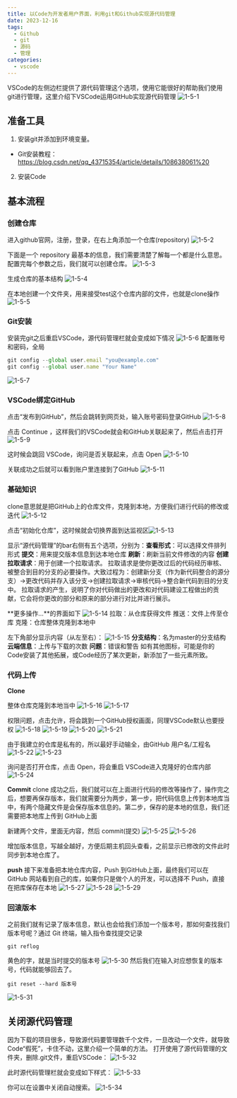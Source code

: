 ```yaml
---
title: 以Code为开发者用户界面，利用git和Github实现源代码管理
date: 2023-12-16
tags: 
  - Github
  - git
  - 源码
  - 管理
categories:
  - vscode
---
```



VSCode的左侧边栏提供了源代码管理这个选项，使用它能很好的帮助我们使用git进行管理，这里介绍下VSCode运用GitHub实现源代码管理
![1-5-1](../pictures/1-5/1-5-1.jpg)

## 准备工具

1. 安装git并添加到环境变量。

- Git安装教程：https://blog.csdn.net/qq_43715354/article/details/108638061%20

2. 安装Code

## 基本流程

### 创建仓库
进入github官网，注册，登录，在右上角添加一个仓库(repository)
![1-5-2](../pictures/1-5/1-5-2.jpg)

下面是一个 repository 最基本的信息，我们需要清楚了解每一个都是什么意思。配置完每个参数之后，我们就可以创建仓库。
![1-5-3](../pictures/1-5/1-5-3.png)

生成仓库的基本结构
![1-5-4](../pictures/1-5/1-5-4.jpg)

在本地创建一个文件夹，用来接受test这个仓库内部的文件，也就是clone操作
![1-5-5](../pictures/1-5/1-5-5.jpg)

### Git安装

安装完git之后重启VSCode，源代码管理栏就会变成如下情况
![1-5-6](../pictures/1-5/1-5-6.jpg)
配置账号和密码，全局

```js
git config --global user.email "you@example.com"
git config --global user.name "Your Name"
```

![1-5-7](../pictures/1-5/1-5-7.jpg)

### VSCode绑定GitHub

点击“发布到GitHub”，然后会跳转到网页处，输入账号密码登录GitHub
![1-5-8](../pictures/1-5/1-5-8.jpg)

点击 Continue ，这样我们的VSCode就会和GitHub关联起来了，然后点击打开
![1-5-9](../pictures/1-5/1-5-9.jpg)

这时候会跳回 VSCode，询问是否关联起来，点击 Open
![1-5-10](../pictures/1-5/1-5-10.jpg)

关联成功之后就可以看到账户里连接到了GitHub
![1-5-11](../pictures/1-5/1-5-11.jpg)

### 基础知识

clone意思就是把GitHub上的仓库文件，克隆到本地，方便我们进行代码的修改或迭代
![1-5-12](../pictures/1-5/1-5-12.jpg)

点击“初始化仓库”，这时候就会切换界面到达监视区![1-5-13](../pictures/1-5/1-5-13.png)

显示“源代码管理”的bar右侧有五个选项，分别为：**查看形式**：可以选择文件排列形式
**提交**：用来提交版本信息到达本地仓库
**刷新**：刷新当前文件修改的内容
**创建拉取请求**：用于创建一个拉取请求。
拉取请求是使你更改过后的代码经历审核、被整合到目的分支的必要操作。大致过程为：创建新分支（作为新代码整合的源分支）->更改代码并存入该分支->创建拉取请求->审核代码->整合新代码到目的分支中。
拉取请求的产生，说明了你对代码做出的更改和对代码建设工程做出的贡献，它会将你更改的部分和原来的部分进行对比并进行展示。

**更多操作...**的界面如下
![1-5-14](../pictures/1-5/1-5-14.jpg)
拉取：从仓库获得文件
推送：文件上传至仓库
克隆：仓库整体克隆到本地中

左下角部分显示内容（从左至右）：
![1-5-15](../pictures/1-5/1-5-15.jpg)
**分支结构**：名为master的分支结构
**云端信息**：上传与下载的次数
**问题**：错误和警告
如有其他图标，可能是你的Code安装了其他拓展，或Code经历了某次更新，新添加了一些元素所致。

### 代码上传

**Clone**

整体仓库克隆到本地当中
![1-5-16](../pictures/1-5/1-5-16.jpg)
![1-5-17](../pictures/1-5/1-5-17.jpg)

权限问题，点击允许，将会跳到一个GitHub授权画面，同理VSCode默认也要授权
![1-5-18](../pictures/1-5/1-5-18.png)
![1-5-19](../pictures/1-5/1-5-19.jpg)
![1-5-20](../pictures/1-5/1-5-20.jpg)
![1-5-21](../pictures/1-5/1-5-21.png)

由于我建立的仓库是私有的，所以最好手动输全，由GitHub 用户名/工程名
![1-5-22](../pictures/1-5/1-5-22.jpg)
![1-5-23](../pictures/1-5/1-5-23.jpg)

询问是否打开仓库，点击 Open，将会重启 VSCode进入克隆好的仓库内部
![1-5-24](../pictures/1-5/1-5-24.jpg)

**Commit**
clone 成功之后，我们就可以在上面进行代码的修改等操作了，操作完之后，想要再保存版本，我们就需要分为两步，第一步，把代码信息上传到本地库当中，有两个隐藏文件是会保存版本信息的。第二步，保存的是本地的信息，我们还需要把本地库上传到 GitHub上面

新建两个文件，里面无内容，然后 commit(提交)
![1-5-25](../pictures/1-5/1-5-25.jpg)
![1-5-26](../pictures/1-5/1-5-26.jpg)

增加版本信息，写越全越好，方便后期主机回头查看，之前显示已修改的文件此时同步到本地仓库了。

**push**
接下来准备把本地仓库内容，Push 到GitHub上面，最终我们可以在 GitHub 网站看到自己的库，如果你只是做个人的开发，可以选择不 Push，直接在把库保存在本地
![1-5-27](../pictures/1-5/1-5-27.jpg)
![1-5-28](../pictures/1-5/1-5-28.png)
![1-5-29](../pictures/1-5/1-5-29.jpg)

### 回滚版本
之前我们就有记录了版本信息，默认也会给我们添加一个版本号，那如何查找我们版本号呢？通过 Git 终端，输入指令查找提交记录

```git
git reflog
```

黄色的字，就是当时提交的版本号
![1-5-30](../pictures/1-5/1-5-30.jpg)
然后我们在输入对应想恢复的版本号，代码就能够回去了。

```git
git reset --hard 版本号
```

![1-5-31](../pictures/1-5/1-5-31.png)

## 关闭源代码管理

因为下载的项目很多，导致源代码要管理数千个文件，一旦改动一个文件，就导致Code“假死”，卡住不动，这里介绍一个简单的方法。
打开使用了源代码管理的文件夹，删除.git文件，重启VSCode：
![1-5-32](../pictures/1-5/1-5-32.jpg)

此时源代码管理栏就会变成如下样式：
![1-5-33](../pictures/1-5/1-5-33.jpg)

你可以在设置中关闭自动搜索。
![1-5-34](../pictures/1-5/1-5-34.jpg)
